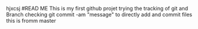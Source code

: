 hjxcsj
#READ ME
This is my first github projet
trying the tracking of git and
Branch checking
git commit -am "message" to directly add and commit files
this is fromm master
